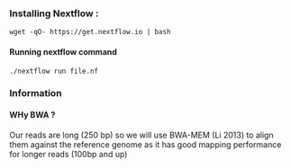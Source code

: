 

### Installing Nextflow :

```
wget -qO- https://get.nextflow.io | bash

```


#### Running nextflow command

```
./nextflow run file.nf
```


### Information

#### WHy BWA ?
Our reads are long (250 bp) so we will use BWA-MEM (Li 2013) to align them against the reference genome as it has good mapping performance for longer reads (100bp and up)

